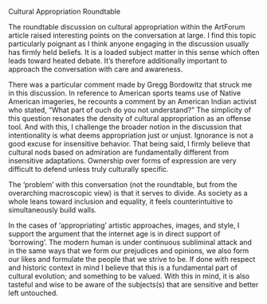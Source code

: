 Cultural Appropriation Roundtable

The roundtable discussion on cultural appropriation within the ArtForum article raised interesting points on the conversation at large.  I find this topic particularly poignant as I think anyone engaging in the discussion usually has firmly held beliefs. It is a loaded subject matter in this sense which often leads toward heated debate.  It’s therefore additionally important to approach the conversation with care and awareness. 

There was a particular comment made by Gregg Bordowitz that struck me in this discussion.  In reference to American sports teams use of Native American imageries, he recounts a comment by an American Indian activist who stated, “What part of ouch do you not understand?”  The simplicity of this question resonates the density of cultural appropriation as an offense tool.  And with this, I challenge the broader notion in the discussion that intentionality is what deems appropriation just or unjust.  Ignorance is not a good excuse for insensitive behavior.  That being said, I firmly believe that cultural nods based on admiration are fundamentally different from insensitive adaptations.  Ownership over forms of expression are very difficult to defend unless truly culturally specific.  

The ‘problem’ with this conversation (not the roundtable, but from the overarching macroscopic view) is that it serves to divide.  As society as a whole leans toward inclusion and equality, it feels counterintuitive to simultaneously build walls.  

In the cases of ‘appropriating’ artistic approaches, images, and style, I support the argument that the internet age is in direct support of ‘borrowing’.  The modern human is  under continuous subliminal attack and in the same ways that we form our prejudices and opinions, we also form our likes and formulate the people that we strive to be.  If done with respect and historic context in mind I believe that this is a fundamental part of cultural evolution; and something to be valued.  With this in mind, it is also tasteful and wise to be aware of the subjects(s) that are sensitive and better left untouched.  
